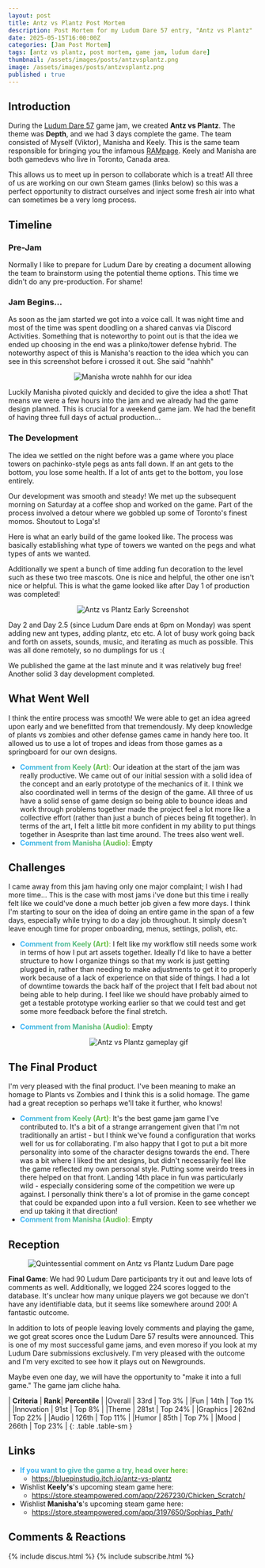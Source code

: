 ```yaml
---
layout: post
title: Antz vs Plantz Post Mortem
description: Post Mortem for my Ludum Dare 57 entry, "Antz vs Plantz"
date: 2025-05-15T16:00:00Z
categories: [Jam Post Mortem]
tags: [antz vs plantz, post mortem, game jam, ludum dare]
thumbnail: /assets/images/posts/antzvsplantz.png
image: /assets/images/posts/antzvsplantz.png
published : true
---
```


## Introduction

During the [Ludum Dare 57](https://ldjam.com/) game jam, we created **Antz vs Plantz**. The theme was **Depth**, and we had 3 days complete the game. The team consisted of Myself (Viktor), Manisha and Keely. This is the same team responsible for bringing you the infamous [RAMpage](https://bluepinstudio.itch.io/rampage). Keely and Manisha are both gamedevs who live in Toronto, Canada area. 

This allows us to meet up in person to collaborate which is a treat! All three of us are working on our own Steam games (links below) so this was a perfect opportunity to distract ourselves and inject some fresh air into what can sometimes be a very long process.


## Timeline

### Pre-Jam
Normally I like to prepare for Ludum Dare by creating a document allowing the team to brainstorm using the potential theme options. This time we didn't do any pre-production. For shame!

### Jam Begins...
As soon as the jam started we got into a voice call. It was night time and most of the time was spent doodling on a shared canvas via Discord Activities. Something that is noteworthy to point out is that the idea we ended up choosing in the end was a plinko/tower defense hybrid. The noteworthy aspect of this is Manisha's reaction to the idea which you can see in this screenshot before i crossed it out. She said "nahhh"

  <figure style="text-align: center;">
  <img src="/assets/images/posts/AntzManisha.PNG" alt="Manisha wrote nahhh for our idea">
  </figure>

Luckily Manisha pivoted quickly and decided to give the idea a shot! That means we were a few hours into the jam and we already had the game design planned. This is crucial for a weekend game jam. We had the benefit of having three full days of actual production...

### The Development
The idea we settled on the night before was a game where you place towers on pachinko-style pegs as ants fall down. If an ant gets to the bottom, you lose some health. If a lot of ants get to the bottom, you lose entirely.

Our development was smooth and steady! We met up the subsequent morning on Saturday at a coffee shop and worked on the game. Part of the process involved a detour where we gobbled up some of Toronto's finest momos. Shoutout to Loga's! 

Here is what an early build of the game looked like. The process was basically establishing what type of towers we wanted on the pegs and what types of ants we wanted.

Additionally we spent a bunch of time adding fun decoration to the level such as these two tree mascots. One is nice and helpful, the other one isn't nice or helpful. This is what the game looked like after Day 1 of production was completed!

  <figure style="text-align: center;">
  <img src="/assets/images/posts/AntzvsPlantzDay1.PNG" alt="Antz vs Plantz Early Screenshot">
  </figure>

Day 2 and Day 2.5 (since Ludum Dare ends at 6pm on Monday) was spent adding new ant types, adding plantz, etc etc. A lot of busy work going back and forth on assets, sounds, music, and iterating as much as possible. This was all done remotely, so no dumplings for us :(

We published the game at the last minute and it was relatively bug free! Another solid 3 day development completed.


## What Went Well
I think the entire process was smooth! We were able to get an idea agreed upon early and we benefitted from that tremendously. My deep knowledge of plants vs zombies and other defense games came in handy here too. It allowed us to use a lot of tropes and ideas from those games as a springboard for our own designs.
- <span style="background: linear-gradient(90deg, #38b5ff, #6abe30); -webkit-background-clip: text; color: transparent;">**Comment from Keely (Art)**:</span> Our ideation at the start of the jam was really productive. We came out of our initial session with a solid idea of the concept and an early prototype of the mechanics of it. I think we also coordinated well in terms of the design of the game. All three of us have a solid sense of game design so being able to bounce ideas and work through problems together made the project feel a lot more like a collective effort (rather than just a bunch of pieces being fit together). In terms of the art, I felt a little bit more confident in my ability to put things together in Asesprite than last time around. The trees also went well.
- <span style="background: linear-gradient(90deg, #38b5ff, #6abe30); -webkit-background-clip: text; color: transparent;">**Comment from Manisha (Audio)**:</span> Empty


## Challenges
I came away from this jam having only one major complaint; I wish I had more time... This is the case with most jams i've done but this time i really felt like we could've done a much better job given a few more days. I think I'm starting to sour on the idea of doing an entire game in the span of a few days, especially while trying to do a day job throughout. It simply doesn't leave enough time for proper onboarding, menus, settings, polish, etc.
- <span style="background: linear-gradient(90deg, #38b5ff, #6abe30); -webkit-background-clip: text; color: transparent;">**Comment from Keely (Art)**:</span> I felt like my workflow still needs some work in terms of how I put art assets together. Ideally I'd like to have a better structure to how I organize things so that my work is just getting plugged in, rather than needing to make adjustments to get it to properly work because of a lack of experience on that side of things. I had a lot of downtime towards the back half of the project that I felt bad about not being able to help during. I feel like we should have probably aimed to get a testable prototype working earlier so that we could test and get some more feedback before the final stretch.
- <span style="background: linear-gradient(90deg, #38b5ff, #6abe30); -webkit-background-clip: text; color: transparent;">**Comment from Manisha (Audio)**:</span> Empty

  <figure style="text-align: center;">
  <img src="/assets/images/posts/AntzvsPlantz.gif" alt="Antz vs Plantz gameplay gif">
  </figure>

## The Final Product
I'm very pleased with the final product. I've been meaning to make an homage to Plants vs Zombies and I think this is a solid homage. The game had a great reception so perhaps we'll take it further, who knows!
- <span style="background: linear-gradient(90deg, #38b5ff, #6abe30); -webkit-background-clip: text; color: transparent;">**Comment from Keely (Art)**:</span> It's the best game jam game I've contributed to. It's a bit of a strange arrangement given that I'm not traditionally an artist - but I think we've found a configuration that works well for us for collaborating. I'm also happy that I got to put a bit more personality into some of the character designs towards the end. There was a bit where I liked the ant designs, but didn't necessarily feel like the game reflected my own personal style. Putting some weirdo trees in there helped on that front. Landing 14th place in fun was particularly wild - especially considering some of the competition we were up against. I personally think there's a lot of promise in the game concept that could be expanded upon into a full version. Keen to see whether we end up taking it that direction!
- <span style="background: linear-gradient(90deg, #38b5ff, #6abe30); -webkit-background-clip: text; color: transparent;">**Comment from Manisha (Audio)**:</span> Empty



## Reception
  <figure>
  <img src="/assets/images/posts/fullgameantz.PNG" alt="Quintessential comment on Antz vs Plantz Ludum Dare page">
  </figure>

**Final Game**: We had 90 Ludum Dare participants try it out and leave lots of comments as well. Additionally, we logged 224 scores logged to the database. It's unclear how many unique players we got because we don't have any identifiable data, but it seems like somewhere around 200! A fantastic outcome.

In addition to lots of people leaving lovely comments and playing the game, we got great scores once the Ludum Dare 57 results were announced. This is one of my most successful game jams, and even moreso if you look at my Ludum Dare submissions exclusively. I'm very pleased with the outcome and I'm very excited to see how it plays out on Newgrounds. 

Maybe even one day, we will have the opportunity to "make it into a full game." The game jam cliche haha.



| **Criteria**    | **Rank**| **Percentile** |
|Overall       | 33rd |  Top 3% | 
|Fun           | 14th |  Top 1% |
|Innovation    | 91st |  Top 8% |
|Theme         | 281st |  Top 24% |
|Graphics      | 262nd |  Top 22% |
|Audio         | 126th |  Top 11% | 
|Humor         | 85th |  Top 7% | 
|Mood          | 266th |  Top 23% | 
{: .table .table-sm }

## Links

- <span style="background: linear-gradient(90deg, #38b5ff, #6abe30); -webkit-background-clip: text; color: transparent;">**If you want to give the game a try, head over here:**</span>
  - <https://bluepinstudio.itch.io/antz-vs-plantz>
- Wishlist **Keely's**'s upcoming steam game here: 
  - <https://store.steampowered.com/app/2267230/Chicken_Scratch/>
- Wishlist **Manisha's**'s upcoming steam game here: 
  - <https://store.steampowered.com/app/3197650/Sophias_Path/>


## Comments & Reactions

{% include discus.html %}
{% include subscribe.html %}